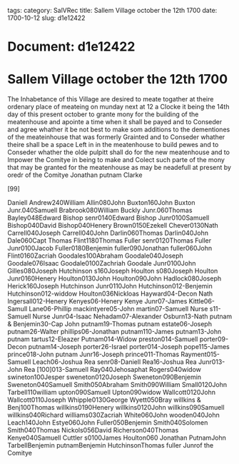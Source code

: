 tags: 
category: SalVRec
title: Sallem Village october the 12th 1700
date: 1700-10-12
slug: d1e12422




# Document: d1e12422


# Sallem Village october the 12th 1700

The Inhabetance of this Village are desired to meate togather at theire ordenary place of meateing on munday next at 12 a Clocke it being the 14th day of this present october to grante mony for the building of the meatenhouse and apointe a time when it shall be payed and to Conseder and agree whather it be not best to make som additions to the dementiones of the meateinhouse that was formerly Grainted and to Conseder whather theire shall be a space Left in in the meatenhouse to build pewes and to Conseder whather the olde pulpitt shall do for the new meatenhouse and to Impower the Comitye in being to make and Colect such parte of the mony that may be granted for the meatenhouse as may be neadefull at present by oredr of the Comitye Jonathan putnam Clarke

[99]

Daniell Andrew240William Allin080John Buxton160John Buxton Junr.040Samuell Brabrook080William Buckly Junr.060Thomas Bayley048Edward Bishop senr0140Edward Bishop Junr0100Samuell Bishop040David Bishop040Henery Brown0150Ezekell Chever0130Nath Carrell040Joseph Carrell040John Darlin060Thomas Darlin040John Dale060Capt Thomas Flint1180Thomas Fuller senr0120Thomas Fuller Junr0100Jacob Fuller0180Benjemin fuller090Jonathan fuller060John Flint0160Zacriah Goodales100Abraham Goodale040Joseph Goodale076Isaac Goodale0100Zachriah Goodale Junr0100John Gilles080Joseph Hutchinson s160Joseph Houlton s080Joseph Houlton Junr0160Henery Houlton0130John Houlton090John Hadlock080Joseph Herick160Joseph Hutchinson Junr0110John Hutchinson012-Benjemin Hutchinson012-widdow Houlton036Nickloas Hayward04-Decon Nath Ingersall012-Henery Kenyes06-Henery Kenye Junr07-James Kittle06-Samull Lane06-Phillip mackintyere05-John martin07-Samuell Nurse s11-Samuell Nurse Junr04-Isaac Nehadam07-Alexander Osburn13-Nath putnam & Benjemin30-Cap John putnam19-Thomas putnam estate06-Joseph putnam26-Walter phillips06-Jonathan putnam110-James putnam13-John putnam tartus12-Eleazer Putnam014-Widow preston014-Samuell porter09-Decon putnam14-Joseph porter26-Israel porter014-Joseph pope115-James prince018-John putnam Junr16-Joseph prince011-Thomas Rayment015-Samuell Leach06-Joshua Rea senr08-Daniell Rea16-Joshua Rea Junr013-John Rea [100]013-Samuell Ray040Jehosaphat Rogers040widow swineton100Jesper sweneton0120Joseph Sweneton090Benjemin Sweneton040Samuell Smith050Abraham Smith090William Small0120John Tarbell110william upton090Samuell Upton090widow Wallcott0120John Wallcott0110Joseph Whipple0130George Wyett050Bray willkins & Benj100Thomas willkins0190Henery willkins0120John willkins090Samuell willkins040Richard williams030Zacriah White060John wooden040John Leach140John Estye060John Fuller050Benjemin Smith040Solomen Smith040Thomas Nickols056David Richerson040Thomas Kenye040Samuell Cuttler s0100James Houlton060 Jonathan PutnamJohn TarbellBenjemin putnamBenjemin HutchinsonThomas fuller Junrof the Comitye
